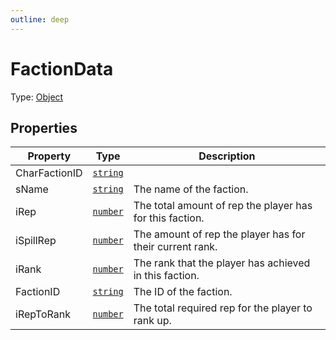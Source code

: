 ```yaml
---
outline: deep
---
```


# FactionData

Type: [Object](https://developer.mozilla.org/en-US/docs/Web/JavaScript/Reference/Global_Objects/Object)


## Properties
| Property | Type | Description |
| -------- | ---- | ----------- |
| CharFactionID | <code><a href="https://developer.mozilla.org/en-us/docs/web/javascript/reference/global_objects/string">string</a></code> |  |
| sName | <code><a href="https://developer.mozilla.org/en-us/docs/web/javascript/reference/global_objects/string">string</a></code> | The name of the faction. |
| iRep | <code><a href="https://developer.mozilla.org/en-us/docs/web/javascript/reference/global_objects/number">number</a></code> | The total amount of rep the player has for this faction. |
| iSpillRep | <code><a href="https://developer.mozilla.org/en-us/docs/web/javascript/reference/global_objects/number">number</a></code> | The amount of rep the player has for their current rank. |
| iRank | <code><a href="https://developer.mozilla.org/en-us/docs/web/javascript/reference/global_objects/number">number</a></code> | The rank that the player has achieved in this faction. |
| FactionID | <code><a href="https://developer.mozilla.org/en-us/docs/web/javascript/reference/global_objects/string">string</a></code> | The ID of the faction. |
| iRepToRank | <code><a href="https://developer.mozilla.org/en-us/docs/web/javascript/reference/global_objects/number">number</a></code> | The total required rep for the player to rank up. |